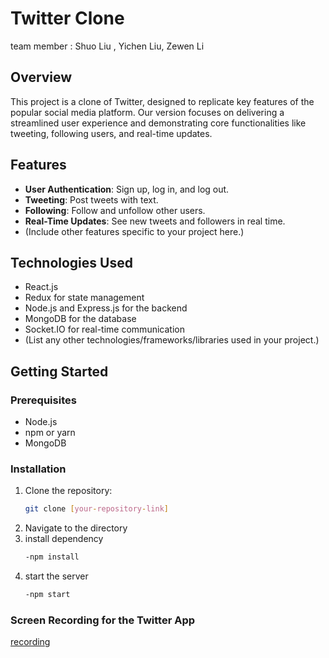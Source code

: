 # Twitter Clone
team member : Shuo Liu , Yichen Liu, Zewen Li
## Overview
This project is a clone of Twitter, designed to replicate key features of the popular social media platform. Our version focuses on delivering a streamlined user experience and demonstrating core functionalities like tweeting, following users, and real-time updates.

## Features
- **User Authentication**: Sign up, log in, and log out.
- **Tweeting**: Post tweets with text.
- **Following**: Follow and unfollow other users.
- **Real-Time Updates**: See new tweets and followers in real time.
- (Include other features specific to your project here.)

## Technologies Used
- React.js
- Redux for state management
- Node.js and Express.js for the backend
- MongoDB for the database
- Socket.IO for real-time communication
- (List any other technologies/frameworks/libraries used in your project.)

## Getting Started

### Prerequisites
- Node.js
- npm or yarn
- MongoDB

### Installation
1. Clone the repository:
   ```bash
   git clone [your-repository-link]
2. Navigate to the directory 
3. install dependency
    ```bash
    -npm install
4. start the server
    ```bash
    -npm start

### Screen Recording for the Twitter App
[recording](screen_recording.mov)
